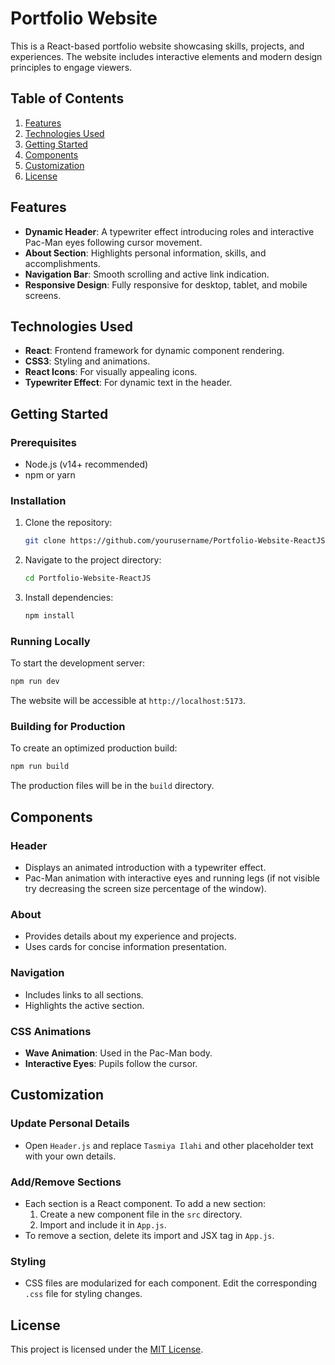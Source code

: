 # Portfolio Website

This is a React-based portfolio website showcasing skills, projects, and experiences. The website includes interactive elements and modern design principles to engage viewers.

## Table of Contents

1. [Features](#features)
2. [Technologies Used](#technologies-used)
3. [Getting Started](#getting-started)
4. [Components](#components)
5. [Customization](#customization)
6. [License](#license)

## Features

- **Dynamic Header**: A typewriter effect introducing roles and interactive Pac-Man eyes following cursor movement.
- **About Section**: Highlights personal information, skills, and accomplishments.
- **Navigation Bar**: Smooth scrolling and active link indication.
- **Responsive Design**: Fully responsive for desktop, tablet, and mobile screens.

## Technologies Used

- **React**: Frontend framework for dynamic component rendering.
- **CSS3**: Styling and animations.
- **React Icons**: For visually appealing icons.
- **Typewriter Effect**: For dynamic text in the header.

## Getting Started

### Prerequisites

- Node.js (v14+ recommended)
- npm or yarn

### Installation

1. Clone the repository:
   ```bash
   git clone https://github.com/yourusername/Portfolio-Website-ReactJS.git
   ```
2. Navigate to the project directory:
   ```bash
   cd Portfolio-Website-ReactJS
   ```
3. Install dependencies:
   ```bash
   npm install
   ```

### Running Locally

To start the development server:
```bash
npm run dev
```
The website will be accessible at `http://localhost:5173`.

### Building for Production

To create an optimized production build:
```bash
npm run build
```
The production files will be in the `build` directory.

## Components

### Header
- Displays an animated introduction with a typewriter effect.
- Pac-Man animation with interactive eyes and running legs (if not visible try decreasing the screen size percentage of the window).

### About
- Provides details about my experience and projects.
- Uses cards for concise information presentation.

### Navigation
- Includes links to all sections.
- Highlights the active section.

### CSS Animations
- **Wave Animation**: Used in the Pac-Man body.
- **Interactive Eyes**: Pupils follow the cursor.

## Customization

### Update Personal Details
- Open `Header.js` and replace `Tasmiya Ilahi` and other placeholder text with your own details.

### Add/Remove Sections
- Each section is a React component. To add a new section:
  1. Create a new component file in the `src` directory.
  2. Import and include it in `App.js`.
- To remove a section, delete its import and JSX tag in `App.js`.

### Styling
- CSS files are modularized for each component. Edit the corresponding `.css` file for styling changes.

## License

This project is licensed under the [MIT License](LICENSE).
